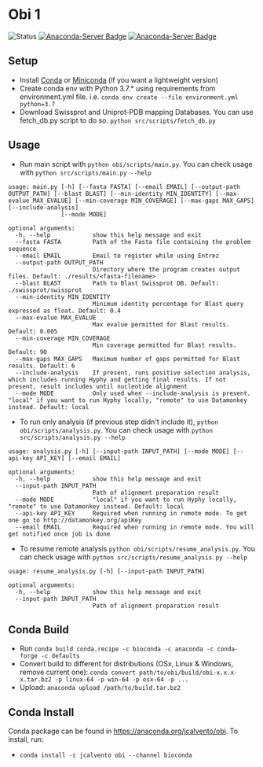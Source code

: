# Obi 1

![Status](https://github.com/jcalvento/tesina/workflows/Obi%201/badge.svg)
[![Anaconda-Server Badge](https://anaconda.org/jcalvento/obi/badges/installer/conda.svg)](https://conda.anaconda.org/jcalvento)
[![Anaconda-Server Badge](https://anaconda.org/jcalvento/obi/badges/latest_release_date.svg)](https://conda.anaconda.org/jcalvento)

## Setup
- Install [Conda](https://docs.conda.io/projects/conda/en/latest/user-guide/install/) or [Miniconda](https://docs.conda.io/en/latest/miniconda.html) (if you want a lightweight version)
- Create conda env with Python 3.7.* using requirements from environment.yml file. i.e. `conda env create --file environment.yml python=3.7`
- Download Swissprot and Uniprot-PDB mapping Databases. You can use fetch_db.py script to do so. `python src/scripts/fetch_db.py`

## Usage
- Run main script with `python obi/scripts/main.py`. You can check usage with `python src/scripts/main.py --help`
```commandline
usage: main.py [-h] [--fasta FASTA] [--email EMAIL] [--output-path OUTPUT_PATH] [--blast BLAST] [--min-identity MIN_IDENTITY] [--max-evalue MAX_EVALUE] [--min-coverage MIN_COVERAGE] [--max-gaps MAX_GAPS] [--include-analysis]
               [--mode MODE]

optional arguments:
  -h, --help            show this help message and exit
  --fasta FASTA         Path of the Fasta file containing the problem sequence
  --email EMAIL         Email to register while using Entrez
  --output-path OUTPUT_PATH
                        Directory where the program creates output files. Default: ./results/<fasta-filename>
  --blast BLAST         Path to Blast Swissprot DB. Default: ./swissprot/swissprot
  --min-identity MIN_IDENTITY
                        Minimum identity percentage for Blast query expressed as float. Default: 0.4
  --max-evalue MAX_EVALUE
                        Max evalue permitted for Blast results. Default: 0.005
  --min-coverage MIN_COVERAGE
                        Min coverage permitted for Blast results. Default: 90
  --max-gaps MAX_GAPS   Maximum number of gaps permitted for Blast results. Default: 6
  --include-analysis    If present, runs positive selection analysis, which includes running Hyphy and getting final results. If not present, result includes until nucleotide alignment
  --mode MODE           Only used when --include-analysis is present. "local" if you want to run Hyphy locally, "remote" to use Datamonkey instead. Default: local
```
- To run only analysis (if previous step didn't include it), `python obi/scripts/analysis.py`.  You can check usage with `python src/scripts/analysis.py --help`
```commandline
usage: analysis.py [-h] [--input-path INPUT_PATH] [--mode MODE] [--api-key API_KEY] [--email EMAIL]

optional arguments:
  -h, --help            show this help message and exit
  --input-path INPUT_PATH
                        Path of alignment preparation result
  --mode MODE           "local" if you want to run Hyphy locally, "remote" to use Datamonkey instead. Default: local
  --api-key API_KEY     Required when running in remote mode. To get one go to http://datamonkey.org/apiKey
  --email EMAIL         Required when running in remote mode. You will get notified once job is done
```
- To resume remote analysis `python obi/scripts/resume_analysis.py`. You can check usage with `python src/scripts/resume_analysis.py --help`
```commandline
usage: resume_analysis.py [-h] [--input-path INPUT_PATH]

optional arguments:
  -h, --help            show this help message and exit
  --input-path INPUT_PATH
                        Path of alignment preparation result
```

## Conda Build
- Run `conda build conda.recipe -c bioconda -c anaconda -c conda-forge -c defaults`
- Convert build to different for distributions (OSx, Linux & Windows, remove current one): `conda convert path/to/obi/build/obi-x.x.x-x.tar.bz2 -p linux-64 -p win-64 -p osx-64 -p ...`
- Upload: `anaconda upload /path/to/build.tar.bz2`

## Conda Install
Conda package can be found in https://anaconda.org/jcalvento/obi. To install, run:
- `conda install -c jcalvento obi --channel bioconda`